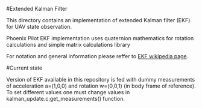 #Extended Kalman Filter

This directory contains an implementation of extended Kalman filter (EKF) for UAV state observation. 

Phoenix Pilot EKF implementation uses quaternion mathematics for rotation calculations and simple matrix calculations library

For notation and general information please reffer to [EKF wikipedia page](https://en.wikipedia.org/wiki/Extended_Kalman_filter).

#Current state

Version of EKF available in this repository is fed with dummy measurements of acceleration a=(1,0,0) and rotation w=(0,0,1) (in body frame of reference). To set different values one must change values in kalman_update.c:get_measurements() function.